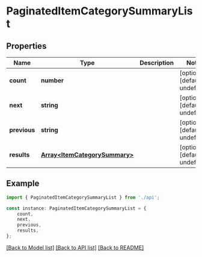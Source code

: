 # PaginatedItemCategorySummaryList


## Properties

Name | Type | Description | Notes
------------ | ------------- | ------------- | -------------
**count** | **number** |  | [optional] [default to undefined]
**next** | **string** |  | [optional] [default to undefined]
**previous** | **string** |  | [optional] [default to undefined]
**results** | [**Array&lt;ItemCategorySummary&gt;**](ItemCategorySummary.md) |  | [optional] [default to undefined]

## Example

```typescript
import { PaginatedItemCategorySummaryList } from './api';

const instance: PaginatedItemCategorySummaryList = {
    count,
    next,
    previous,
    results,
};
```

[[Back to Model list]](../README.md#documentation-for-models) [[Back to API list]](../README.md#documentation-for-api-endpoints) [[Back to README]](../README.md)
